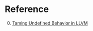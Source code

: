 # Reference

0. [Taming Undefined Behavior in LLVM](https://www.cs.utah.edu/~regehr/papers/undef-pldi17.pdf)

